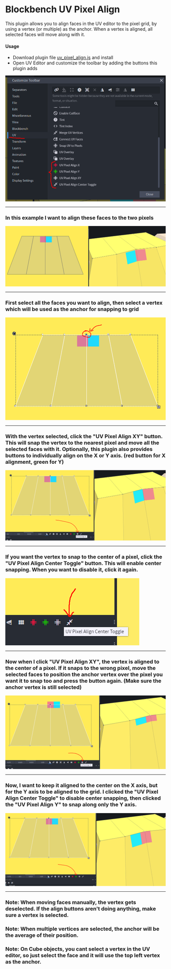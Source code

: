 # Blockbench UV Pixel Align
 
This plugin allows you to align faces in the UV editor to the pixel grid, by using a vertex (or multiple) as the anchor. When a vertex is aligned, all selected faces will move along with it.

#### Usage
- Download plugin file [uv_pixel_align.js](uv_pixel_align.js "download") and install
- Open UV Editor and customize the toolbar by adding the buttons this plugin adds  

![Image 0](img/0.png)
***
### In this example I want to align these faces to the two pixels
![Image 0](img/1.png)
***
### First select all the faces you want to align, then select a vertex which will be used as the anchor for snapping to grid 
![Image 0](img/2.png)
***
### With the vertex selected, click the "UV Pixel Align XY" button. This will snap the vertex to the nearest pixel and move all the selected faces with it. Optionally, this plugin also provides buttons to individually align on the X or Y axis. (red button for X alignment, green for Y)
![Image 0](img/3.png)
***
### If you want the vertex to snap to the center of a pixel, click the "UV Pixel Align Center Toggle" button. This will enable center snapping. When you want to disable it, click it again.
![Image 0](img/4.png)
***
### Now when I click "UV Pixel Align XY", the vertex is aligned to the center of a pixel. If it snaps to the wrong pixel, move the selected faces to position the anchor vertex over the pixel you want it to snap too and press the button again. (Make sure the anchor vertex is still selected)
![Image 0](img/5.png)
***
### Now, I want to keep it aligned to the center on the X axis, but for the Y axis to be aligned to the grid. I clicked the "UV Pixel Align Center Toggle" to disable center snapping, then clicked the "UV Pixel Align Y" to snap along only the Y axis.
![Image 0](img/6.png)
***
### Note: When moving faces manually, the vertex gets deselected. If the align buttons aren't doing anything, make sure a vertex is selected.
### Note: When multiple vertices are selected, the anchor will be the average of their position.
### Note: On Cube objects, you cant select a vertex in the UV editor, so just select the face and it will use the top left vertex as the anchor.

